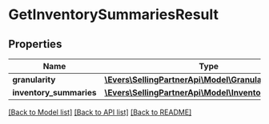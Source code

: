 # GetInventorySummariesResult

## Properties
Name | Type | Description | Notes
------------ | ------------- | ------------- | -------------
**granularity** | [**\Evers\SellingPartnerApi\Model\Granularity**](Granularity.md) |  | 
**inventory_summaries** | [**\Evers\SellingPartnerApi\Model\InventorySummaries**](InventorySummaries.md) |  | 

[[Back to Model list]](../README.md#documentation-for-models) [[Back to API list]](../README.md#documentation-for-api-endpoints) [[Back to README]](../README.md)



